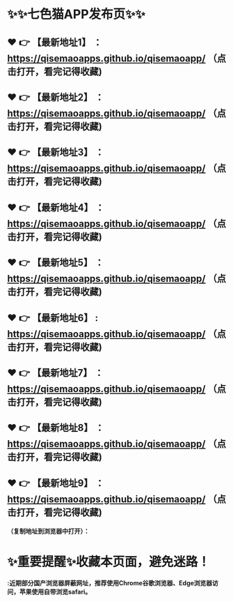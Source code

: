 # :sparkles::sparkles:七色猫APP发布页:sparkles::sparkles:

 :heart: :point_right: 【最新地址1】 ：https://qisemaoapps.github.io/qisemaoapp/   （点击打开，看完记得收藏)
 ------
 :heart: :point_right: 【最新地址2】 ：https://qisemaoapps.github.io/qisemaoapp/   （点击打开，看完记得收藏)
 ------
 :heart: :point_right: 【最新地址3】 ：https://qisemaoapps.github.io/qisemaoapp/   （点击打开，看完记得收藏)
 ------
 :heart: :point_right: 【最新地址4】 ：https://qisemaoapps.github.io/qisemaoapp/   （点击打开，看完记得收藏)
 ------
 :heart: :point_right: 【最新地址5】 ：https://qisemaoapps.github.io/qisemaoapp/   （点击打开，看完记得收藏)
 ------
 :heart: :point_right: 【最新地址6】 : https://qisemaoapps.github.io/qisemaoapp/   （点击打开，看完记得收藏)
 ------
 :heart: :point_right: 【最新地址7】 ：https://qisemaoapps.github.io/qisemaoapp/   （点击打开，看完记得收藏)
 ------
 :heart: :point_right: 【最新地址8】 ：https://qisemaoapps.github.io/qisemaoapp/   （点击打开，看完记得收藏)
 ------
 :heart: :point_right: 【最新地址9】 ：https://qisemaoapps.github.io/qisemaoapp/   （点击打开，看完记得收藏)
  ------

  
#### （复制地址到浏览器中打开）：
# :sparkles:重要提醒:sparkles:收藏本页面，避免迷路！
#### :近期部分国产浏览器屏蔽网址，推荐使用Chrome谷歌浏览器、Edge浏览器访问，苹果使用自带浏览safari。
